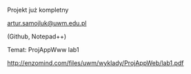 Projekt już kompletny

artur.samojluk@uwm.edu.pl

(Github, Notepad++)

Temat: ProjAppWww lab1

http://enzomind.com/files/uwm/wyklady/ProjAppWeb/lab1.pdf


